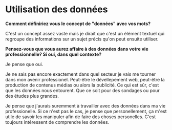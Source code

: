 # Utilisation des données


**Comment définiriez vous le concept de "données" avec vos mots?**

C'est un concept assez vaste mais je dirait que c'est un élément textuel qui regroupe des informations sur un sujet précis qu'on peut ensuite utiliser.

**Pensez-vous que vous aurez affaire à des données dans votre vie professionnelle? Si oui, dans quel contexte?**

Je pense que oui.

Je ne sais pas encore exactement dans quel secteur je vais me tourner dans mon avenir professionel. Peut-être le dévellepement web, peut-être la production de contenus médias ou alors la publicité. Ce qui est sûr, c'est que les données nous entourent. Que ce soit pour des sondages ou pour des études plus grandes.

Je pense que j'aurais suremment à travailler avec des données dans ma vie professionelle. Si ce n'est pas le cas, je pense que personellement, ça m'est utile de savoir les manipuler afin de faire des choses personelles. C'est toujours intéressent de comprendre les données.